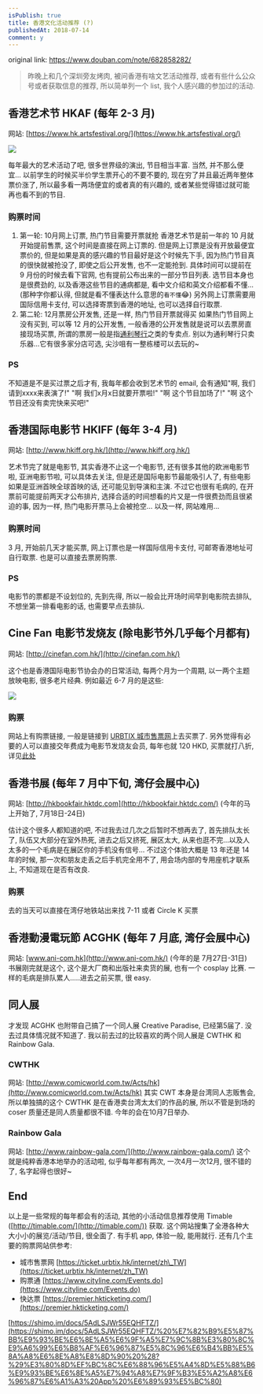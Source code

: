 ```yaml
---
isPublish: true
title: 香港文化活动推荐 (?)
publishedAt: 2018-07-14
comment: y
---
```


original link: https://www.douban.com/note/682858282/

> 昨晚上和几个深圳旁友烤肉, 被问香港有啥文艺活动推荐, 或者有些什么公众号或者获取信息的推荐, 所以简单列一个 list, 我个人感兴趣的参加过的活动.

## **香港艺术节 HKAF (每年 2-3 月)**

网站: [https://www.hk.artsfestival.org/](https://www.hk.artsfestival.org/)

![](../../assets/images/p52229463.jpg)

每年最大的艺术活动了吧, 很多世界级的演出, 节目相当丰富. 当然, 并不那么便宜... 以前学生的时候买半价学生票开心的不要不要的, 现在穷了并且最近两年整体票价涨了, 所以最多看一两场便宜的或者真的有兴趣的, 或者某些觉得错过就可能再也看不到的节目.

### **购票时间**

1.  第一轮: 10月网上订票, 热门节目需要开票就抢 香港艺术节是前一年的 10 月就开始提前售票, 这个时间是直接在网上订票的. 但是网上订票是没有开放最便宜票价的, 但是如果是真的感兴趣的节目最好是这个时候先下手, 因为热门节目真的很快就被抢没了, 即使之后公开发售, 也不一定能抢到. 具体时间可以提前在 9 月份的时候去看下官网, 也有提前公布出来的一部分节目列表. 选节目本身也是很费劲的, 以及香港这些节目的通病都是, 看中文介绍和英文介绍都看不懂... (那种字你都认得, 但就是看不懂表达什么意思的`看不懂`😂) 另外网上订票需要用国际信用卡支付, 可以选择寄票到香港的地址, 也可以选择自行取票.
2.  第二轮: 12月票房公开发售, 还是一样, 热门节目开票就得买 如果热门节目网上没有买到, 可以等 12 月的公开发售, 一般香港的公开发售就是说可以去票房直接现场买票, 所谓的票房一般是指[通利琴行](http://www.tomleemusic.com.hk/home_tc.php)之类的专卖点. 别以为通利琴行只卖乐器...它有很多家分店可选, 尖沙咀有一整栋楼可以去玩的~

### **PS**

不知道是不是买过票之后才有, 我每年都会收到艺术节的 email, 会有通知"啊, 我们请到xxxx来表演了!" "啊 我们x月x日就要开票啦!" "啊 这个节目加场了!" "啊 这个节目还没有卖完快来买吧!"

## **香港国际电影节 HKIFF (每年 3-4 月)**

网站: [http://www.hkiff.org.hk/](http://www.hkiff.org.hk/)

艺术节完了就是电影节, 其实香港不止这一个电影节, 还有很多其他的欧洲电影节啦, 亚洲电影节啦, 可以具体去关注, 但是还是国际电影节最能吸引人了, 有些电影如果是亚洲首映全球首映的话, 还可能见到导演和主演. 不过它也很有毛病的, 在开票前可能提前两天才公布排片, 选择合适的时间想看的片又是一件很费劲而且很紧迫的事, 因为一样, 热门电影开票马上会被抢空... 以及一样, 网站难用...

### **购票时间**

3 月, 开始前几天才能买票, 网上订票也是一样国际信用卡支付, 可邮寄香港地址可自行取票. 也是可以直接去票房购票.

### **PS**

电影节的票都是不设划位的, 先到先得, 所以一般会比开场时间早到电影院去排队, 不想坐第一排看电影的话, 也需要早点去排队.

## **Cine Fan 电影节发烧友 (除电影节外几乎每个月都有)**

网站: [http://cinefan.com.hk/](http://cinefan.com.hk/)

这个也是香港国际电影节协会办的日常活动, 每两个月为一个周期, 以一两个主题放映电影, 很多老片经典. 例如最近 6-7 月的是这些:

![](../../assets/images/p52229464.jpg)

### **购票**

网站上有购票链接, 一般是链接到 [URBTIX 城市售票网](https://ticket.urbtix.hk/internet/)上去买票了. 另外觉得有必要的人可以直接交年费成为电影节发烧友会员, 每年也就 120 HKD, 买票就打八折, 详见[此处](http://cinefan.com.hk/zh-hant/privilege-scheme/)

## **香港书展 (每年 7 月中下旬, 湾仔会展中心)**

网站: [http://hkbookfair.hktdc.com](http://hkbookfair.hktdc.com/) (今年的马上开始了, 7月18日-24日)

估计这个很多人都知道的吧, 不过我去过几次之后暂时不想再去了, 首先排队太长了, 队伍又大部分在室外热死, 进去之后又挤死, 展区太大, 从来也逛不完...以及人太多的一个毛病是在展区你的手机没有信号... 不过这个体验大概是 13 年还是 14 年的时候, 那一次和朋友走丢之后手机完全用不了, 用会场内部的专用座机才联系上, 不知道现在是否有改良.

### **购票**

去的当天可以直接在湾仔地铁站出来找 7-11 或者 Circle K 买票

## **香港動漫電玩節 ACGHK (每年 7 月底, 湾仔会展中心)**

网站: [www.ani-com.hk](http://www.ani-com.hk/) (今年的是 7月27日-31日) 书展刚完就是这个, 这个是大厂商和出版社来卖货的展, 也有一个 cosplay 比赛. 一样的毛病是排队累人.....进去之前买票, 很 easy.

## **同人展**

才发现 ACGHK 也附带自己搞了一个同人展 Creative Paradise, 已经第5届了. 没去过具体情况就不知道了. 我以前去过的比较喜欢的两个同人展是 CWTHK 和 Rainbow Gala.

### **CWTHK**

网站: [http://www.comicworld.com.tw/Acts/hk](http://www.comicworld.com.tw/Acts/hk) 其实 CWT 本身是台湾同人志贩售会, 所以单独搞的这个 CWTHK 是在香港卖台湾太太们的作品的展, 所以不管是到场的 coser 质量还是同人质量都很不错. 今年的会在10月7日举办.

### **Rainbow Gala**

网站: [http://www.rainbow-gala.com/](http://www.rainbow-gala.com/) 这个就是纯粹香港本地举办的活动啦, 似乎每年都有两次, 一次4月一次12月, 很不错的了, 名字起得也很好~

## **End**

以上是一些常规的每年都会有的活动, 其他的小活动信息推荐使用 Timable ([http://timable.com/](http://timable.com/)) 获取. 这个网站搜集了全港各种大大小小的展览/活动/节目, 很全面了. 有手机 app, 体验一般, 能用就行. 还有几个主要的购票网站供参考:

-   城市售票网 [https://ticket.urbtix.hk/internet/zh\_TW](https://ticket.urbtix.hk/internet/zh_TW)
-   购票通 [https://www.cityline.com/Events.do](https://www.cityline.com/Events.do)
-   快达票 [https://premier.hkticketing.com/](https://premier.hkticketing.com/)

[https://shimo.im/docs/5AdLSJWr55EQHFTZ/](https://shimo.im/docs/5AdLSJWr55EQHFTZ/%20%E7%82%B9%E5%87%BB%E9%93%BE%E6%8E%A5%E6%9F%A5%E7%9C%8B%E3%80%8C%E9%A6%99%E6%B8%AF%E6%96%87%E5%8C%96%E6%B4%BB%E5%8A%A8%E6%8E%A8%E8%8D%90%20%28?%29%E3%80%8D%EF%BC%8C%E6%88%96%E5%A4%8D%E5%88%B6%E9%93%BE%E6%8E%A5%E7%94%A8%E7%9F%B3%E5%A2%A8%E6%96%87%E6%A1%A3%20App%20%E6%89%93%E5%BC%80)
